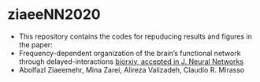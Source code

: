 # ziaeeNN2020
-  This repository contains the codes for repuducing results and figures in the paper: 
-  Frequency-dependent organization of the brain’s functional network through delayed-interactions [biorxiv, accepted in J. Neural Networks](https://www.biorxiv.org/content/10.1101/754622v1) 
- Abolfazl Ziaeemehr, Mina Zarei, Alireza Valizadeh, Claudio R. Mirasso



